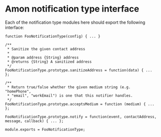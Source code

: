 # Amon notification type interface

Each of the notification type modules here should export the following interface:


    function FooNotificationType(config) { ... }

    /**
     * Sanitize the given contact address
     *
     * @param address {String} address
     * @returns {String} A sanitized address
     */
    FooNotificationType.prototype.sanitizeAddress = function(data) { ... };

    /**
     * Return true/false whether the given medium string (e.g. "homePhone",
     * "email", "workEmail") is one that this notifier handles.
     */
    FooNotificationType.prototype.acceptsMedium = function (medium) { ... };

    FooNotificationType.prototype.notify = function(event, contactAddress, message, callback) { ... };

    module.exports = FooNotificationType;
